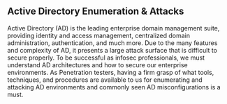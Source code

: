 ## Active Directory Enumeration & Attacks
Active Directory (AD) is the leading enterprise domain management suite, providing identity and access management, centralized domain administration, authentication, and much more. Due to the many features and complexity of AD, it presents a large attack surface that is difficult to secure properly. To be successful as infosec professionals, we must understand AD architectures and how to secure our enterprise environments. As Penetration testers, having a firm grasp of what tools, techniques, and procedures are available to us for enumerating and attacking AD environments and commonly seen AD misconfigurations is a must.
